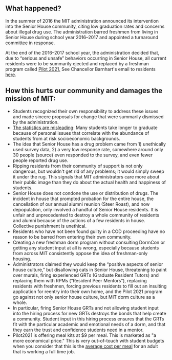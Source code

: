## What happened?

In the summer of 2016 the MIT administration announced its intervention into the Senior House community, citing low graduation rates and concerns about illegal drug use. The administration barred freshmen from living in Senior House during school year 2016–2017 and appointed a turnaround committee in response.

At the end of the 2016–2017 school year, the administration decided that, due to “serious and unsafe” behaviors occurring in Senior House, all current residents were to be summarily ejected and replaced by a freshman program called [Pilot 2021.](http://mitguidetoresidences.mit.edu/map/pilot-2021-senior-house) See Chancellor Barnhart's email to residents [here](http://saveseniorhouse.mit.edu/letter.html).

## How this hurts our community and damages the mission of MIT:
- Students recognized their own responsibility to address these issues and made sincere proposals for change that were summarily dismissed by the administration.
- [The statistics are misleading](https://chancellor.mit.edu/sites/default/files/MITGraduationRates-2008-2015.pdf): Many students take longer to graduate because of personal issues that correlate with the abundance of students from at risk socioeconomic backgrounds. 
- The idea that Senior House has a drug problem came from 1) unethically used survey data, 2) a very low response rate, somewhere around only 30 people (source) even responded to the survey, and even fewer people reported drug use.
- Ripping residents from their community of support is not only dangerous, but wouldn't get rid of any problems; it would simply sweep it under the rug. This signals that MIT administrators care more about their public image than they do about the actual health and happiness of students.
- Senior House does not condone the use or distribution of drugs. The incident in house that prompted probation for the entire house, the cancellation of our annual alumni reunion (Steer Roast), and now depopulation, only involved a handful of Senior House residents. It is unfair and unprecedented to destroy a whole community of residents and alumni because of the actions of a few residents in house. Collective punishment is unethical.
- Residents who have not been found guilty in a COD proceeding have no reason to be barred from entering their own community.
- Creating a new freshman dorm program without consulting DormCon or getting any student input at all is wrong, especially because students from across MIT consistently oppose the idea of freshman-only housing.
- Administrators claimed they would keep the “positive aspects of senior house culture,” but disallowing cats in Senior House, threatening to paint over murals, firing experienced GRTs (Graduate Resident Tutors) and replacing them with RPMs (“Resident Peer Mentors”), replacing residents with freshmen, forcing previous residents to fill out an insulting application for reentry into their own home, and the Pilot 2021 program go against not only senior house culture, but MIT dorm culture as a whole.
- In particular, firing Senior House GRTs and not allowing student input into the hiring process for new GRTs destroys the bonds that help create a community. Student input in this hiring process ensures that the GRTs fit with the particular academic and emotional needs of a dorm, and that they earn the trust and confidence students need in a mentor.
- Pilot2021 is offering meal kits at $9 per meal. This is marketed as "a more economical price." This is very out-of-touch with student budgets when you consider that this is the [average cost per meal](http://livingwage.mit.edu/metros/14460) for an adult that is working a full time job. 
